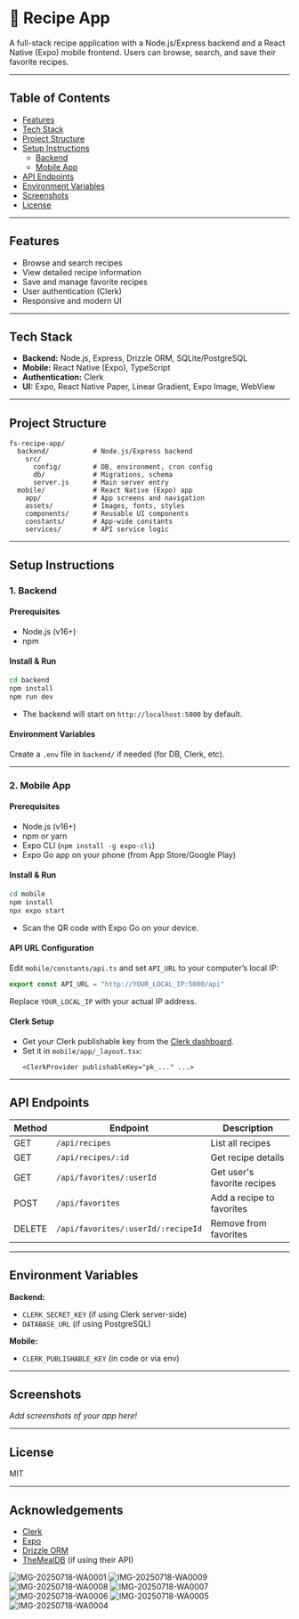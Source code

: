 # 🍲 Recipe App

A full-stack recipe application with a Node.js/Express backend and a React Native (Expo) mobile frontend. Users can browse, search, and save their favorite recipes.

---

## Table of Contents
- [Features](#features)
- [Tech Stack](#tech-stack)
- [Project Structure](#project-structure)
- [Setup Instructions](#setup-instructions)
  - [Backend](#backend)
  - [Mobile App](#mobile-app)
- [API Endpoints](#api-endpoints)
- [Environment Variables](#environment-variables)
- [Screenshots](#screenshots)
- [License](#license)

---

## Features

- Browse and search recipes
- View detailed recipe information
- Save and manage favorite recipes
- User authentication (Clerk)
- Responsive and modern UI

---

## Tech Stack

- **Backend:** Node.js, Express, Drizzle ORM, SQLite/PostgreSQL
- **Mobile:** React Native (Expo), TypeScript
- **Authentication:** Clerk
- **UI:** Expo, React Native Paper, Linear Gradient, Expo Image, WebView

---

## Project Structure

```
fs-recipe-app/
  backend/           # Node.js/Express backend
    src/
      config/        # DB, environment, cron config
      db/            # Migrations, schema
      server.js      # Main server entry
  mobile/            # React Native (Expo) app
    app/             # App screens and navigation
    assets/          # Images, fonts, styles
    components/      # Reusable UI components
    constants/       # App-wide constants
    services/        # API service logic
```

---

## Setup Instructions

### 1. Backend

#### Prerequisites
- Node.js (v16+)
- npm

#### Install & Run

```sh
cd backend
npm install
npm run dev
```

- The backend will start on `http://localhost:5000` by default.

#### Environment Variables

Create a `.env` file in `backend/` if needed (for DB, Clerk, etc).

---

### 2. Mobile App

#### Prerequisites
- Node.js (v16+)
- npm or yarn
- Expo CLI (`npm install -g expo-cli`)
- Expo Go app on your phone (from App Store/Google Play)

#### Install & Run

```sh
cd mobile
npm install
npx expo start
```

- Scan the QR code with Expo Go on your device.

#### API URL Configuration

Edit `mobile/constants/api.ts` and set `API_URL` to your computer’s local IP:
```js
export const API_URL = "http://YOUR_LOCAL_IP:5000/api"
```
Replace `YOUR_LOCAL_IP` with your actual IP address.

#### Clerk Setup

- Get your Clerk publishable key from the [Clerk dashboard](https://dashboard.clerk.com/last-active?path=api-keys).
- Set it in `mobile/app/_layout.tsx`:
  ```tsx
  <ClerkProvider publishableKey="pk_..." ...>
  ```

---

## API Endpoints

| Method | Endpoint                   | Description                    |
|--------|----------------------------|--------------------------------|
| GET    | `/api/recipes`             | List all recipes               |
| GET    | `/api/recipes/:id`         | Get recipe details             |
| GET    | `/api/favorites/:userId`   | Get user's favorite recipes    |
| POST   | `/api/favorites`           | Add a recipe to favorites      |
| DELETE | `/api/favorites/:userId/:recipeId` | Remove from favorites  |

---

## Environment Variables

**Backend:**
- `CLERK_SECRET_KEY` (if using Clerk server-side)
- `DATABASE_URL` (if using PostgreSQL)

**Mobile:**
- `CLERK_PUBLISHABLE_KEY` (in code or via env)

---

## Screenshots

_Add screenshots of your app here!_

---

## License

MIT

---

## Acknowledgements

- [Clerk](https://clerk.com/)
- [Expo](https://expo.dev/)
- [Drizzle ORM](https://orm.drizzle.team/)
- [TheMealDB](https://www.themealdb.com/) (if using their API) 


![IMG-20250718-WA0001](https://github.com/user-attachments/assets/92d6b6c7-e5b6-4f38-8764-e2cc4e544419)
![IMG-20250718-WA0009](https://github.com/user-attachments/assets/6962e33d-e8ac-4835-bfd9-4dddd947aa95)
![IMG-20250718-WA0008](https://github.com/user-attachments/assets/abe0907c-c277-4ec8-8a3c-c413513bd88a)
![IMG-20250718-WA0007](https://github.com/user-attachments/assets/86c39bb8-2719-405f-9ef2-3845366116b3)
![IMG-20250718-WA0006](https://github.com/user-attachments/assets/018768dd-41dd-4a7e-a22d-dd926a1a7f21)
![IMG-20250718-WA0005](https://github.com/user-attachments/assets/c593e69e-b152-4202-80be-67568272e36a)
![IMG-20250718-WA0004](https://github.com/user-attachments/assets/f1d88c1e-8a13-4f7b-8364-97bd363f8cd6)
